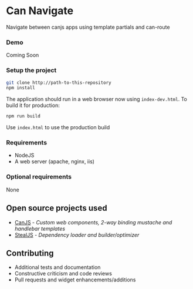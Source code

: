 <!--
@page can-navigate
-->

# Can Navigate

Navigate between canjs apps using template partials and can-route

### Demo

Coming Soon

### Setup the project
```bash
git clone http://path-to-this-repository
npm install
```

The application should run in a web browser now using `index-dev.html`. To build it for production:
```bash
npm run build
```

Use `index.html` to use the production build


### Requirements
* NodeJS
* A web server (apache, nginx, iis)

### Optional requirements

None

## Open source projects used

* [CanJS](http://canjs.com/) - *Custom web components, 2-way binding mustache and handlebar templates*
* [StealJS](http://stealjs.com/) - *Dependency loader and builder/optimizer*

## Contributing
* Additional tests and documentation
* Constructive criticism and code reviews
* Pull requests and widget enhancements/additions
